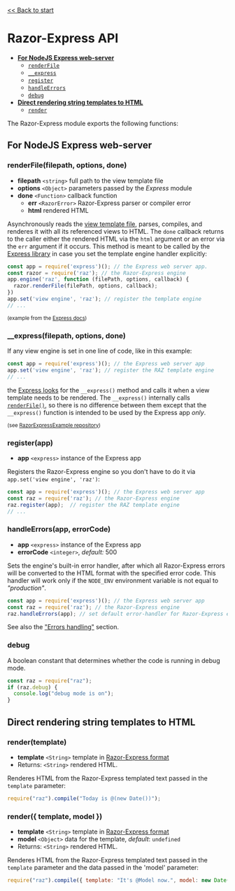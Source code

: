 [<< Back to start](../README.md)

# Razor-Express API

- [**For NodeJS Express web-server**](#for-express)
  - [`renderFile`](#renderFile)
  - [`__express`](#__express)
  - [`register`](#register)
  - [`handleErrors`](#handleErrors)
  - [`debug`](#debug)
- [**Direct rendering string templates to HTML**](#direct-rendering)
  - [`render`](#render)

The Razor-Express module exports the following functions:

<a name="for-express"></a>
## For NodeJS Express web-server

<a name="renderFile"></a>
### renderFile(filepath, options, done)
* **filepath** `<string>` full path to the view template file
* **options** `<Object>` parameters passed by the *Express* module
* **done** `<Function>` callback function
  * **err** `<RazorError>` Razor-Express parser or compiler error
  * **html** <string> rendered HTML

Asynchronously reads the [view template file](overview.md#views-and-view-template-engine), parses, compiles, and renderes it with all its referenced views to HTML. The `done` callback returns to the caller either the rendered HTML via the `html` argument or an error via the `err` argument if it occurs. 
This method is meant to be called by the [Express library](https://expressjs.com/) in case you set the template engine handler explicitly: 

```JavaScript
const app = require('express')(); // the Express web server app.
const razor = require('raz'); // the Razor-Express engine 
app.engine('raz', function (filePath, options, callback) {
  razor.renderFile(filePath, options, callback);
})
app.set('view engine', 'raz'); // register the template engine
// ...
```
<sup>(example from the [Express docs](https://expressjs.com/en/advanced/developing-template-engines.html))</sup>

<a name="__express"></a>
### __express(filepath, options, done)

If any view engine is set in one line of code, like in this example:
```JavaScript
const app = require('express')(); // the Express web server app
app.set('view engine', 'raz'); // register the RAZ template engine
// ...
```
the [Express looks](https://expressjs.com/en/guide/using-template-engines.html) for the `__express()` method and calls it when a view template needs to be rendered. The `__express()` internally calls [`renderFile()`](#renderFile), so there is no difference between them except that the `__express()` function is intended to be used by the Express app *only*.

<sup>(see [RazorExpressExample repository](https://github.com/DevelAx/RazorExpressExample))</sup>

<a name="register"></a>
### register(app)
* **app** `<express>` instance of the Express app

Registers the Razor-Express engine so you don't have to do it via `app.set('view engine', 'raz')`:
```JavaScript
const app = require('express')(); // the Express web server app
const raz = require('raz'); // the Razor-Express engine 
raz.register(app);  // register the RAZ template engine
// ...
```

<a name="handleErrors"></a>
### handleErrors(app, errorCode)
* **app** `<express>` instance of the Express app
* **errorCode** `<integer>`, *default:* 500

Sets the engine's built-in error handler, after which all Razor-Express errors will be converted to the HTML format with the specified error code. This handler will work only if the `NODE_ENV` environment variable is not equal to *"production"*. 
```js
const app = require('express')(); // the Express web server app
const raz = require('raz'); // the Razor-Express engine 
raz.handleErrors(app); // set default error-handler for Razor-Express errors
```
See also the ["Errors handling"](Debugging.md#errors-handling) section.

<a name="debug"></a>
### debug
A boolean constant that determines whether the code is running in debug mode.
```js
const raz = require("raz");
if (raz.debug) {
  console.log("debug mode is on");
}
```

<a name="direct-rendering"></a>
## Direct rendering string templates to HTML

<a name="render"></a>
### render(template)
* **template** `<String>` template in [Razor-Express format](syntax.md)
* Returns: `<String>` rendered HTML.

Renderes HTML from the Razor-Express templated text passed in the `template` parameter:
```js
require("raz").compile("Today is @(new Date())");
```

### render({ template, model })
* **template** `<String>` template in [Razor-Express format](syntax.md)
* **model** `<Object>` data for the template, *default*: `undefined`
* Returns: `<String>` rendered HTML.

Renderes HTML from the Razor-Express templated text passed in the `template` parameter and the data passed in the 'model' parameter:
```js
require("raz").compile({ template: "It's @Model now.", model: new Date().getFullYear() });
```
